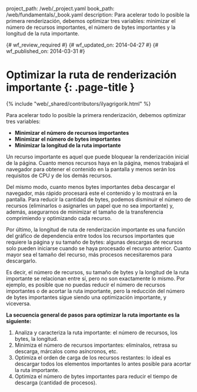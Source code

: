 project_path: /web/_project.yaml
book_path: /web/fundamentals/_book.yaml
description: Para acelerar todo lo posible la primera renderización, debemos optimizar tres variables: minimizar el número de recursos importantes, el número de bytes importantes y la longitud de la ruta importante.

{# wf_review_required #}
{# wf_updated_on: 2014-04-27 #}
{# wf_published_on: 2014-03-31 #}

# Optimizar la ruta de renderización importante {: .page-title }

{% include "web/_shared/contributors/ilyagrigorik.html" %}




Para acelerar todo lo posible la primera renderización, debemos optimizar tres variables:

* **Minimizar el número de recursos importantes**
* **Minimizar el número de bytes importantes**
* **Minimizar la longitud de la ruta importante**

Un recurso importante es aquel que puede bloquear la renderización inicial de la página. Cuanto menos recursos haya en la página, menos trabajará el navegador para obtener el contenido en la pantalla y menos serán los requisitos de CPU y de los demás recursos.

Del mismo modo, cuanto menos bytes importantes deba descargar el navegador, más rápido procesará este el contenido y lo mostrará en la pantalla. Para reducir la cantidad de bytes, podemos disminuir el número de recursos (eliminarlos o asignarles un papel que no sea importante) y, además, asegurarnos de minimizar el tamaño de la transferencia comprimiendo y optimizando cada recurso.

Por último, la longitud de ruta de renderización importante es una función del gráfico de dependencia entre todos los recursos importantes que requiere la página y su tamaño de bytes: algunas descargas de recursos solo pueden iniciarse cuando se haya procesado el recurso anterior. Cuanto mayor sea el tamaño del recurso, más procesos necesitaremos para descargarlo.

Es decir, el número de recursos, su tamaño de bytes y la longitud de la ruta importante se relacionan entre sí, pero no son exactamente lo mismo. Por ejemplo, es posible que no puedas reducir el número de recursos importantes o de acortar la ruta importante, pero la reducción del número de bytes importantes sigue siendo una optimización importante, y viceversa.

**La secuencia general de pasos para optimizar la ruta importante es la siguiente:**

1. Analiza y caracteriza la ruta importante: el número de recursos, los bytes, la longitud.
2. Minimiza el número de recursos importantes: elimínalos, retrasa su descarga, márcalos como asíncronos, etc.
3. Optimiza el orden de carga de los recursos restantes: lo ideal es descargar todos los elementos importantes lo antes posible para acortar la ruta importante.
4. Optimiza el número de bytes importantes para reducir el tiempo de descarga (cantidad de procesos).



